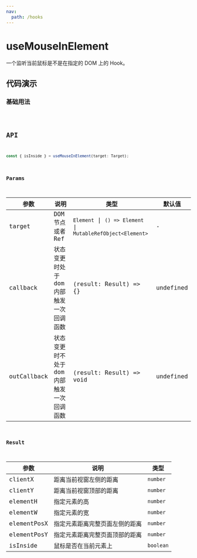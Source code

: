 ```yaml
---
nav:
  path: /hooks
---
```


# useMouseInElement

一个监听当前鼠标是不是在指定的 DOM 上的 Hook。

## 代码演示

### 基础用法

<code src="./demo/demo1.tsx" />

## API

```typescript
const { isInside } = useMouseInElement(target: Target);
```

### Params

| 参数        | 说明                                    | 类型                                                        | 默认值    |
| ----------- | --------------------------------------- | ----------------------------------------------------------- | --------- |
| target      | DOM 节点或者 Ref                        | `Element` \| `() => Element` \| `MutableRefObject<Element>` | -         |
| callback    | 状态变更时处于dom内部触发一次回调函数   | (result: Result) => {}                                      | undefined |
| outCallback | 状态变更时不处于dom内部触发一次回调函数 | (result: Result) => void                                    | undefined |

### Result

| 参数        | 说明                           | 类型      |
| ----------- | ------------------------------ | --------- |
| clientX     | 距离当前视窗左侧的距离         | `number`  |
| clientY     | 距离当前视窗顶部的距离         | `number`  |
| elementH    | 指定元素的高                   | `number`  |
| elementW    | 指定元素的宽                   | `number`  |
| elementPosX | 指定元素距离完整页面左侧的距离 | `number`  |
| elementPosY | 指定元素距离完整页面顶部的距离 | `number`  |
| isInside    | 鼠标是否在当前元素上           | `boolean` |
